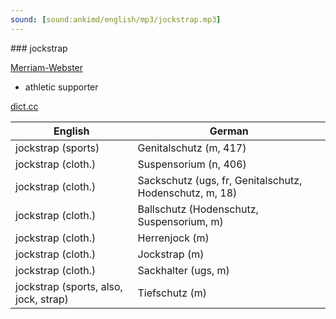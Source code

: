 ```yaml
---
sound: [sound:ankimd/english/mp3/jockstrap.mp3]
---
```


\### jockstrap

[Merriam-Webster](https://www.merriam-webster.com/dictionary/jockstrap)

- athletic supporter

[dict.cc](https://www.dict.cc/jockstrap)

| English        | German       |
| -------------- | ------------ |
| jockstrap (sports) | Genitalschutz (m, 417) |
| jockstrap (cloth.) | Suspensorium (n, 406) |
| jockstrap (cloth.) | Sackschutz (ugs, fr, Genitalschutz, Hodenschutz, m, 18) |
| jockstrap (cloth.) | Ballschutz (Hodenschutz, Suspensorium, m) |
| jockstrap (cloth.) | Herrenjock (m) |
| jockstrap (cloth.) | Jockstrap (m) |
| jockstrap (cloth.) | Sackhalter (ugs, m) |
| jockstrap (sports, also, jock, strap) | Tiefschutz (m) |
